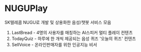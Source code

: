 # NUGUPlay
SK텔레콤 NUGU로 개발 및 상용화한 음성/챗봇 서비스 모음

1. LastBread - 4명의 사용자를 매칭하는 AI스피커 멀티 플레이 컨텐츠
2. TodayQuiz - 하루에 한 개씩 제공되는 음성 퀴즈 '오늘의 퀴즈' 컨텐츠
3. SellVoice - 온라인판매자를 위한 인공지능 비서